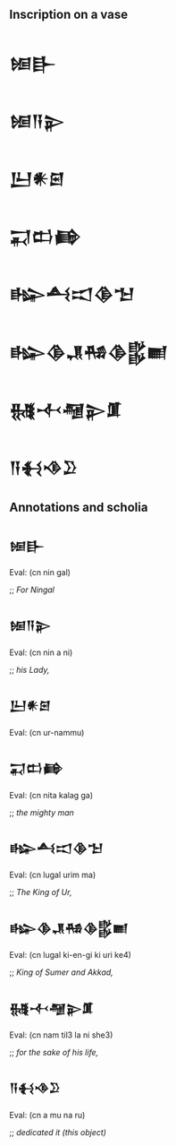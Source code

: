 ## Inscription on a vase

<h1>𒎏𒃲</h1>

<h1>𒎏𒀀𒉌</h1>

<h1>𒌨𒀭𒇉</h1>

<h1>𒍑𒆗𒂵</h1>

<h1>𒈗𒋀𒀊𒆠𒈠</h1>

<h1>𒈗𒆠𒂗𒄀𒆠𒌵𒆤</h1>

<h1>𒉆𒋾𒆷𒉌𒂠</h1>

<h1>𒀀𒈬𒈾𒊒</h1>

## Annotations and scholia

<h2>𒎏𒃲</h2>
<p>Eval: (cn nin gal)</p>
<p>;; <i>For Ningal</i></p>

<h2>𒎏𒀀𒉌</h2>
<p>Eval: (cn nin a ni)</p>
<p>;; <i>his Lady,</i></p>

<h2>𒌨𒀭𒇉</h2>
<p>Eval: (cn ur-nammu)</p>

<h2>𒍑𒆗𒂵</h2>
<p>Eval: (cn nita kalag ga)</p>
<p>;; <i>the mighty man</i></p>

<h2>𒈗𒋀𒀊𒆠𒈠</h2>
<p>Eval: (cn lugal urim ma)</p>
<p>;; <i>The King of Ur,</i></p>

<h2>𒈗𒆠𒂗𒄀𒆠𒌵𒆤</h2>
<p>Eval: (cn lugal ki-en-gi ki uri ke4)</p>
<p>;; <i>King of Sumer and Akkad,</i></p>

<h2>𒉆𒋾𒆷𒉌𒂠</h2>
<p>Eval: (cn nam til3 la ni she3)</p>
<p>;; <i>for the sake of his life,</i></p>

<h2>𒀀𒈬𒈾𒊒</h2>
<p>Eval: (cn a mu na ru)</p>
<p>;; <i>dedicated it (this object)</i></p>


